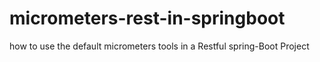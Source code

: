 # micrometers-rest-in-springboot
how to use the default micrometers tools in a Restful spring-Boot Project
